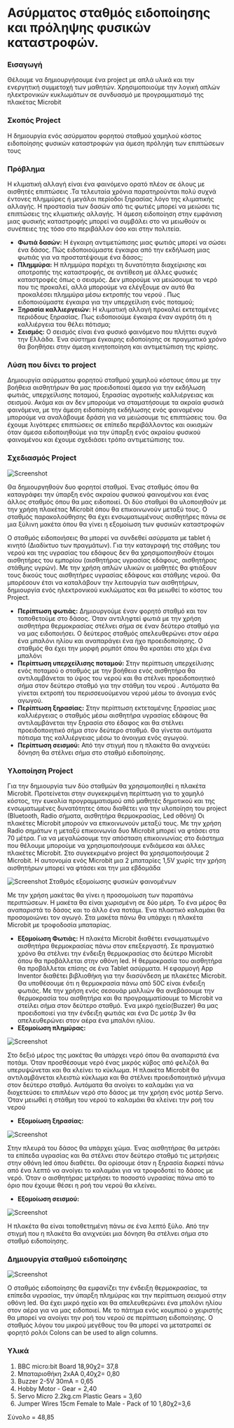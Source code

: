 # Ασύρματος σταθμός ειδοποίησης και πρόληψης φυσικών καταστροφών.
### Εισαγωγή
Θέλουμε να δημιουργήσουμε ένα project με απλά υλικά και την  ενεργητική συμμετοχή των μαθητών. Χρησιμοποιούμε  την λογική απλών ηλεκτρονικών κυκλωμάτων σε συνδυασμό με προγραμματισμό της πλακέτας Microbit 
### Σκοπός Project
Η δημιουργία ενός ασύρματου φορητού σταθμού χαμηλού κόστος ειδοποίησης φυσικών καταστροφών για άμεση πρόληψη των επιπτώσεων τους 
### Πρόβλημα
Η κλιματική αλλαγή είναι ένα φαινόμενο ορατό πλέον σε όλους με αισθητές επιπτώσεις .Τα τελευταία χρόνια παρατηρούνται πολύ συχνά έντονες πλημμύρες ή μεγάλοι περίοδοι ξηρασίας λόγο της κλιματικής αλλαγής. Η προστασία των δασών από τις φωτιές μπορεί να μειώσει τις επιπτώσεις της κλιματικής αλλαγής. Ή άμεση ειδοποίηση στην εμφάνιση μιας φυσικής καταστροφής μπορεί να συμβάλει στο να μειωθούν οι συνέπειες της τόσο στο περιβάλλον όσο και στην πολιτεία.</div>
* **Φωτιά δασών:** Η έγκαιρη αντιμετώπισης μιας φωτιάς μπορεί να σώσει ένα δάσος. Πώς ειδοποιούμαστε έγκαιρα από την εκδήλωση μιας  φωτιάς για να προστατέψουμε ένα δάσος;
* **Πλημμύρα:** Η πλημμύρα παρέχει τη δυνατότητα διαχείρισης και αποτροπής της καταστροφής, σε αντίθεση με άλλες φυσικές καταστροφές όπως ο σεισμός. Δεν μπορούμε να μειώσουμε το νερό που τις προκαλεί, αλλά μπορούμε να ελέγξουμε  αν αυτό θα προκαλέσει πλημμύρα μέσω εκτροπής του νερού . Πως ειδοποιούμαστε έγκαιρα για την υπερχείλιση ενός ποταμού;
* **Ξηρασία καλλιεργειών:** Η κλιματική αλλαγή προκαλεί εκτεταμένες περιόδους ξηρασίας. Πως ειδοποιούμε έγκαιρα έναν αγρότη ότι η καλλιέργεια του θέλει πότισμα;
* **Σεισμός:** Ο σεισμός είναι ένα φυσικό φαινόμενο  που πλήττει συχνά την Ελλάδα. Ένα  σύστημα έγκαιρης ειδοποίησης σε πραγματικό χρόνο θα βοηθήσει στην άμεση κινητοποίηση και αντιμετώπιση της κρίσης.
### Λύση που δίνει το project
Δημιουργία ασύρματου φορητού σταθμού χαμηλού κόστους όπου με την βοήθεια αισθητήρων θα μας προειδοποιεί άμεσα για την εκδήλωση φωτιάς, υπερχείλισης ποταμού, ξηρασίας αγροτικής καλλιέργειας και σεισμού. 
Ακόμα και αν δεν μπορούμε να σταματήσουμε τα ακραία φυσικά φαινόμενα, με την άμεση ειδοποίηση εκδήλωσης ενός φαινομένου μπορούμε να αναλάβουμε δράση  για να μειώσουμε τις επιπτώσεις του. Θα έχουμε λιγότερες επιπτώσεις σε επίπεδο περιβάλλοντος και οικισμών όταν άμεσα ειδοποιηθούμε για την ύπαρξη ενός ακραίου φυσικού φαινομένου και έχουμε σχεδιάσει τρόπο αντιμετώπισης του. 
### Σχεδιασμός Project

![Screenshot](Project.png)

Θα δημιουργηθούν δυο φορητοί σταθμοί. Ένας σταθμός όπου θα καταγράφει  την ύπαρξη ενός ακραίου φυσικού φαινομένου και ένας άλλος σταθμός όπου θα μας ειδοποιεί. 
Οι δύο σταθμοί θα υλοποιηθούν με την χρήση πλακέτας Microbit  όπου θα επικοινωνούν μεταξύ τους. Ο σταθμός παρακολούθησης θα έχει ενσωματωμένους αισθητήρες πάνω σε μια ξύλινη μακέτα όπου θα γίνει η εξομοίωση των φυσικών καταστροφών
 
O σταθμός ειδοποιήσεις θα μπορεί να συνδεθεί ασύρματα με tablet ή κινητό (Διαδίκτυο των πραγμάτων).
Για την καταγραφή της στάθμης του νερού και της υγρασίας του εδάφους δεν θα χρησιμοποιηθούν έτοιμοι αισθητήρες του εμπορίου (αισθητήρας υγρασίας εδάφους, αισθητήρας στάθμης υγρών). Με την χρήση απλών υλικών οι μαθητές θα φτιάξουν τους δικούς τους αισθητήρες υγρασίας εδάφους και στάθμης νερού. Θα μπορέσουν έτσι να καταλάβουν την λειτουργία των αισθητήρων, δημιουργία ενός ηλεκτρονικού κυκλώματος και θα μειωθεί το κόστος του Project. 

* **Περίπτωση φωτιάς:** Δημιουργούμε έναν φορητό σταθμό και τον τοποθετούμε στο δάσος. Όταν αντιληφτεί φωτιά με την χρήση αισθητήρα θερμοκρασίας στέλνει σήμα σε έναν δεύτερο σταθμό για να μας ειδοποιήσει. Ο δεύτερος σταθμός  απελευθερώνει στον αέρα ένα μπαλόνι ηλίου και αναπαράγει ένα ήχο προειδοποίησης. Ο σταθμός θα έχει την μορφή ρομπότ όπου θα κρατάει στο χέρι ένα μπαλόνι
* **Περίπτωση υπερχείλισης ποταμού:** Στην περίπτωση υπερχείλισης ενός ποταμού ο σταθμός με την βοήθεια ενός αισθητήρα θα αντιλαμβάνεται το ύψος του νερού και θα στέλνει προειδοποιητικό σήμα στον δεύτερο σταθμό για την στάθμη του νερού . Αυτόματα θα γίνεται εκτροπή του περισσευούμενου νερού μέσω το άνοιγμα ενός αγωγού.
* **Περίπτωση ξηρασίας:** Στην περίπτωση  εκτεταμένης ξηρασίας μιας καλλιέργειας ο σταθμός μέσω αισθητήρα υγρασίας εδάφους  θα αντιλαμβάνεται την ξηρασία στο έδαφος και θα στέλνει προειδοποιητικό σήμα στον δεύτερο σταθμό. Θα γίνεται αυτόματα πότισμα της καλλιέργειας μέσω το άνοιγμα ενός αγωγού.
* **Περίπτωση σεισμού:** Από την στιγμή που η πλακέτα θα ανιχνεύει δόνηση θα στέλνει σήμα στο σταθμό ειδοποίησης.
### Υλοποίηση Project
Για την δημιουργία των δύο σταθμών θα χρησιμοποιηθεί η πλακέτα Μicrobit. Προτείνεται στην συγκεκριμένη περίπτωση για το χαμηλό κόστος, την ευκολία προγραμματισμού από μαθητές δημοτικού και της ενσωματωμένες δυνατότητες  όπου διαθέτει για την υλοποίηση του project (Bluetooth, Radio σήματα, αισθητήρα θερμοκρασίας, Led οθόνη)
Οι πλακέτες Μicrobit μπορούν να επικοινωνούν μεταξύ τους. Με την χρήση Radio σημάτων η μεταξύ επικοινωνία δυο Μicrobit μπορεί να φτάσει στα 70 μέτρα. Για να μεγαλώσουμε την απόσταση επικοινωνίας στο διάστημα που θέλουμε μπορούμε να χρησιμοποιήσουμε ενδιάμεσα και άλλες πλακέτες Μicrobit. Στο συγκεκριμένο project θα χρησιμοποιήσουμε 2 Μicrobit. Η αυτονομία ενός Μicrobit μια 2 μπαταρίες 1,5V χωρίς την χρήση αισθητήρων μπορεί να φτάσει και την μια εβδομάδα

![Screenshot](station.png)
Σταθμός εξομοίωσης φυσικών φαινομένων
 
 Με την χρήση μακέτας θα γίνει η προσομοίωση των παραπάνω περιπτώσεων. Η μακέτα θα είναι χωρισμένη σε δύο μέρη. Το ένα μέρος θα αναπαριστά το δάσος και το άλλο ένα ποτάμι.  Ένα πλαστικό καλαμάκι θα προσομοιώνει τον αγωγό. 
Στα μακέτα πάνω θα υπάρχει η πλακέτα Μicrobit με τροφοδοσία μπαταρίας. 
* **Εξομοίωση Φωτιάς:** Η πλακέτα Μicrobit διαθέτει ενσωματωμένο αισθητήρα θερμοκρασίας πάνω στον επεξεργαστή. Σε πραγματικό χρόνο θα στέλνει την ένδειξη θερμοκρασίας στο δεύτερο Μicrobit όπου θα προβάλλεται στην οθόνη led. Η θερμοκρασία του αισθητήρα θα προβάλλεται επίσης σε ένα Tablet ασύρματα. Η εφαρμογή App Inventor διαθέτει βιβλιοθήκη για την διασύνδεση με πλακέτες Μicrobit. Θα υποθέσουμε ότι η θερμοκρασία πάνω από 50C είναι ένδειξη φωτιάς. Με την χρήση ενός σεσουάρ μαλλιών θα ανεβάσουμε την θερμοκρασία του αισθητήρα και θα προγραμματίσουμε το Μicrobit να στείλει σήμα στον δεύτερο σταθμό. Ένα μικρό ηχείο(Buzzer) θα μας προειδοποιεί για την ένδειξη φωτιάς και ένα Dc μοτέρ 3v θα απελευθερώνει στον αέρα ένα μπαλόνι ηλίου.
* **Εξομοίωση πλημύρας:** 

![Screenshot](plimira.png)

Στο δεξιό μέρος της μακέτας θα υπάρχει νερό όπου θα αναπαριστά ένα ποτάμι. Όταν προσθέσουμε νερό ένας μικρός κύβος από φελιζόλ θα υπερυψώνεται και θα κλείνει το κύκλωμα. Η πλακέτα Μicrobit θα αντιλαμβάνεται κλειστώ κύκλωμα και θα στέλνει προειδοποιητικό μήνυμα στον δεύτερο σταθμό. Αυτόματα θα ανοίγει το καλαμάκι για να διοχετεύσει το επιπλέων νερό στο δάσος με την χρήση ενός μοτέρ Servo. Όταν μειωθεί η στάθμη του νερού το καλαμάκι θα κλείνει την ροή του νερού
* **Εξομοίωση ξηρασίας:** 

![Screenshot](igrasia.png)

Στην πλευρά του δάσος θα υπάρχει χώμα. Ένας αισθητήρας θα μετράει τα επίπεδα υγρασίας και θα στέλνει στον δεύτερο σταθμό τις μετρήσεις στην οθόνη led όπου διαθέτει. Θα ορίσουμε όταν η ξηρασία διαρκεί πάνω από ένα λεπτό να ανοίγει το καλαμάκι για να τροφοδοτεί το δάσος με νερό. Όταν ο αισθητήρας μετρήσει το ποσοστό υγρασίας πάνω από το όριο που έχουμε θέσει η ροή του νερού θα κλείνει.
* **Εξομοίωση σεισμού:** 

![Screenshot](microbit.png)

Η πλακέτα θα είναι τοποθετημένη πάνω σε ένα λεπτό ξύλο. Από την στιγμή που η πλακέτα θα ανιχνεύει μια δόνηση θα στέλνει σήμα στο σταθμό ειδοποίησης.

### Δημιουργία σταθμού ειδοποίησης
![Screenshot](idopisi.png)

Ο σταθμός ειδοποίησης θα εμφανίζει την ένδειξη θερμοκρασίας, τα επίπεδα υγρασίας, την ύπαρξη πλημύρας και την περίπτωση σεισμού στην οθόνη led.  Θα έχει μικρό ηχείο και θα απελευθερώνει ένα  μπαλόνι ηλίου στον αέρα για να μας ειδοποιεί. Με το πάτημα ενός κουμπιού ο χειριστής θα μπορεί να ανοίγει την ροή του νερού σε περίπτωση ειδοποίησης. Ο σταθμός λόγου του μικρού μεγέθους  του θα μπορεί να μετατραπεί σε φορητό ρολόι 
Colons can be used to align columns.
### Υλικά
1. BBC micro:bit Board 18,90χ2= 37,8
2. Μπαταριοθήκη 2xΑΑ  0,40χ2= 0,80
3. Buzzer 2-5V 30mA  = 0,65
4. Hobby Motor - Gear = 2,40
5. Servo Micro 2.2kg.cm Plastic Gears = 3,60
6. Jumper Wires 15cm Female to Male - Pack of 10 1,80χ2=3,6

Σύνολο = 48,85



